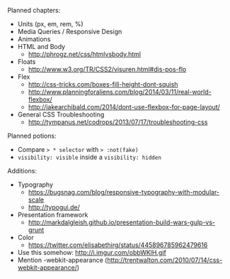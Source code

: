 Planned chapters:

- Units (px, em, rem, %)
- Media Queries / Responsive Design
- Animations
- HTML and Body
    - http://phrogz.net/css/htmlvsbody.html
- Floats
    - http://www.w3.org/TR/CSS2/visuren.html#dis-pos-flo
- Flex
    - http://css-tricks.com/boxes-fill-height-dont-squish
    - http://www.planningforaliens.com/blog/2014/03/11/real-world-flexbox/
    - http://jakearchibald.com/2014/dont-use-flexbox-for-page-layout/
- General CSS Troubleshooting
    - http://tympanus.net/codrops/2013/07/17/troubleshooting-css

Planned potions:
- Compare `> * selector` with `> :not(fake)`
- `visibility: visible` inside a `visibility: hidden`

Additions:

- Typography
    - https://bugsnag.com/blog/responsive-typography-with-modular-scale
    - http://typogui.de/
- Presentation framework
    - http://markdalgleish.github.io/presentation-build-wars-gulp-vs-grunt
- Color
    - https://twitter.com/elisabethirg/status/445896785962479616
- Use this somehow: http://i.imgur.com/obbWKlH.gif
- Mention -webkit-appearance (http://trentwalton.com/2010/07/14/css-webkit-appearance/)
